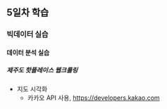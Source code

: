 ## 5일차 학습

### 빅데이터 실습

#### 데이터 분석 실습

##### 제주도 핫플레이스 웹크롤링

- 지도 시각화
  - 카카오 API 사용, https://developers.kakao.com
